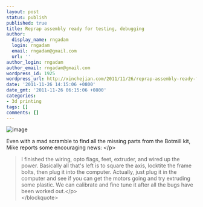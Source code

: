 ```yaml
---
layout: post
status: publish
published: true
title: Reprap assembly ready for testing, debugging
author:
  display_name: rngadam
  login: rngadam
  email: rngadam@gmail.com
  url: ''
author_login: rngadam
author_email: rngadam@gmail.com
wordpress_id: 1925
wordpress_url: http://xinchejian.com/2011/11/26/reprap-assembly-ready-for-testing-debugging/
date: '2011-11-26 14:15:06 +0800'
date_gmt: '2011-11-26 06:15:06 +0800'
categories:
- 3d printing
tags: []
comments: []
---
```

<p><img style="display:block;margin-right:auto;margin-left:auto;" alt="image" src="http:&#47;&#47;xinchejian.com&#47;wp-content&#47;uploads&#47;2011&#47;11&#47;wpid-1322287828038.jpg" &#47;></p>
<p>Even with a mad scramble to find all the missing parts from the Botmill kit, Mike reports some encouraging news: <&#47;p></p>
<blockquote><p>I finished the wiring, opto flags, feet, extruder, and wired up the power. Basically all that's left is to square the axis, locktite the frame bolts, then plug it into the computer. Actually, just plug it in the computer and see if you can get the motors going and try extruding some plastic. We can calibrate and fine tune it after all the bugs have been worked out.<&#47;p><br />
<&#47;blockquote></p>
